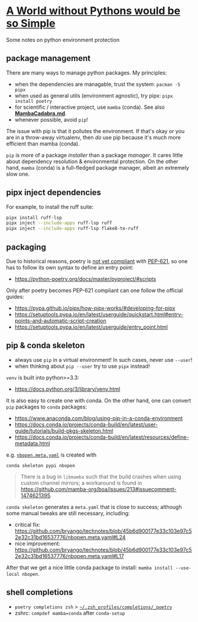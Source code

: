 # [A World without Pythons would be so Simple](https://arxiv.org/abs/2102.07774)

Some notes on python environment protection

## package management

There are many ways to manage python packages. My principles:

- when the dependencies are managable, trust the system: `pacman -S pipx`
- when used as general utils (environment agnostic), try pipx:  `pipx install poetry`
- for scientific / interactive project, use `mamba` (conda). See also [**MambaCadabra.md**](./MambaCadabra.md).
- whenever possible, avoid `pip`!

The issue with pip is that it pollutes the environment. If that's okay or you are in a throw-away virtualenv, then _do_ use pip because it's much more efficient than mamba (conda).

`pip` is more of a package _installer_ than a package _manager_. It cares little about dependency resolution & environmental protection. On the other hand, `mamba` (conda) is a full-fledged package manager, albeit an extremely slow one.

## pipx inject dependencies

For example, to install the ruff suite:
```bash
pipx install ruff-lsp
pipx inject --include-apps ruff-lsp ruff
pipx inject --include-apps ruff-lsp flake8-to-ruff
```

## packaging

Due to historical reasons, poetry is [not yet compliant](https://stackoverflow.com/questions/75408641/whats-difference-between-tool-poetry-and-project-in-pyproject-toml) with [PEP-621](https://packaging.python.org/en/latest/specifications/declaring-project-metadata/), so one has to follow its own syntax to define an entry point:

- https://python-poetry.org/docs/master/pyproject/#scripts

Only after poetry becomes PEP-621 compliant can one follow the official guides:

- https://pypa.github.io/pipx/how-pipx-works/#developing-for-pipx
- https://setuptools.pypa.io/en/latest/userguide/quickstart.html#entry-points-and-automatic-script-creation
- https://setuptools.pypa.io/en/latest/userguide/entry_point.html

## pip & conda skeleton

- always use `pip` in a virtual environment! In such cases, never use `--user`!
- when thinking about `pip --user` try to use `pipx` instead!

`venv` is built into python>=3.3:
- https://docs.python.org/3/library/venv.html

It is also easy to create one with conda.
On the other hand, one can convert `pip` packages to `conda` packages:

- https://www.anaconda.com/blog/using-pip-in-a-conda-environment
- https://docs.conda.io/projects/conda-build/en/latest/user-guide/tutorials/build-pkgs-skeleton.html
- https://docs.conda.io/projects/conda-build/en/latest/resources/define-metadata.html

e.g. [`nbopen.meta.yaml`](./nbopen.meta.yaml) is created with

```
conda skeleton pypi nbopen
```
> There is a bug in `libmamba` such that the build crashes when using custom channel mirrors; a workaround is found in https://github.com/mamba-org/boa/issues/213#issuecomment-1474621395.

`conda skeleton` generates a `meta.yaml` that is close to success; although some manual tweaks are still necessary, including:
- critical fix: https://github.com/bryango/technotes/blob/45b6d900177e33c103e97c52e32c31bd16537776/nbopen.meta.yaml#L24
- nice improvement: https://github.com/bryango/technotes/blob/45b6d900177e33c103e97c52e32c31bd16537776/nbopen.meta.yaml#L17

After that we get a nice little conda package to install: `mamba install --use-local nbopen`.

## shell completions

- `poetry completions zsh` > [`~/.zsh_profiles/completions/_poetry`](https://github.com/bryango/zsh-profiles/blob/-/completions/_poetry)
- zshrc: `compdef mamba=conda` after `conda-setup`
